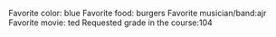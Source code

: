 Favorite color: blue 
Favorite food: burgers
Favorite musician/band:ajr 
Favorite movie: ted 
Requested grade in the course:104 
